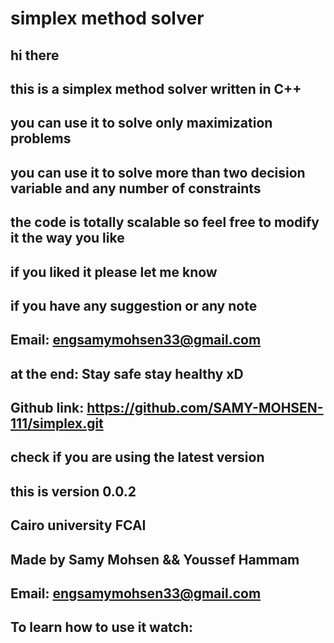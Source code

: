 # simplex method solver 


## hi there
## this is a simplex method solver written in C++
## you can use it to solve only maximization problems
## you can use it to solve more than two decision variable and any number of constraints
## the code is totally scalable so feel free to modify it the way you like
## if you liked it please let me know
## if you have any suggestion or any note
## Email: engsamymohsen33@gmail.com
## at the end: Stay safe stay healthy xD

## Github link: https://github.com/SAMY-MOHSEN-111/simplex.git
## check if you are using the latest version 
## this is version 0.0.2 
## Cairo university FCAI 
## Made by Samy Mohsen && Youssef Hammam 
## Email: engsamymohsen33@gmail.com
## To learn how to use it watch:
